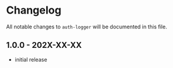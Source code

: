 # Changelog

All notable changes to `auth-logger` will be documented in this file.

## 1.0.0 - 202X-XX-XX

- initial release
